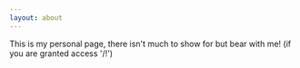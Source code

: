 ```yaml
---
layout: about
---
```


This is my personal page, there isn't much to show for but bear with me! (if you are granted access '/!\')

